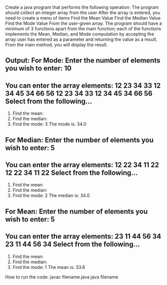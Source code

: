 Create a java program that performs the following operation:
The program should collect an integer array from the user
After the array is entered, you need to create a menu of items
Find the Mean Value
Find the Median Value
Find the Mode Value
From the user-given array.
The program should have a minimum of 3 functions apart from the main function; each of the functions implements the Mean, Median, and Mode computation by accepting the array user has entered as a parameter and returning the value as a result. From the main method, you will display the result.

Output:
For Mode:
Enter the number of elements you wish to enter: 
10
---------------------------------------
You can enter the array elements:
12 23 34 33 12 34 45 34 66 56
12 23 34 33 12 34 45 34 66 56 Select from the following...
-----------------------------------------
1. Find the mean:
2. Find the median:
3. Find the mode:
3
The mode is: 34.0

For Median:
Enter the number of elements you wish to enter: 
5
---------------------------------------
You can enter the array elements:
12 22 34 11 22
12 22 34 11 22 Select from the following...
-----------------------------------------
1. Find the mean:
2. Find the median:
3. Find the mode:
2
The median is: 34.0

For Mean:
Enter the number of elements you wish to enter: 
5
---------------------------------------
You can enter the array elements:
23 11 44 56 34 
23 11 44 56 34 Select from the following...
-----------------------------------------
1. Find the mean:
2. Find the median:
3. Find the mode:
1
The mean is: 33.6


How to run the code:
javac filename.java
java filename
